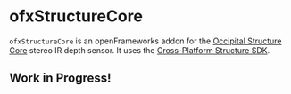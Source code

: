 # ofxStructureCore
`ofxStructureCore` is an openFrameworks addon for the [Occipital Structure Core](https://structure.io/structure-core) stereo IR depth sensor.  It uses the [Cross-Platform Structure SDK](https://structure.io/developers#sdk-cross-platform).


## Work in Progress!